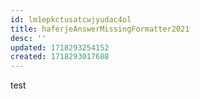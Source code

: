 ```yaml
---
id: lm1epkctusatcwjyudac4ol
title: haferjeAnswerMissingFormatter2021
desc: ''
updated: 1718293254152
created: 1718293017688
---
```


test